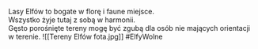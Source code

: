 Lasy Elfów to bogate w florę i faune miejsce.  
Wszystko żyje tutaj z sobą w harmonii.  
Gęsto porośnięte tereny mogę być zgubą dla osób nie mających orientacji w terenie.
![[Tereny Elfów fota.jpg]]
#ElfyWolne
